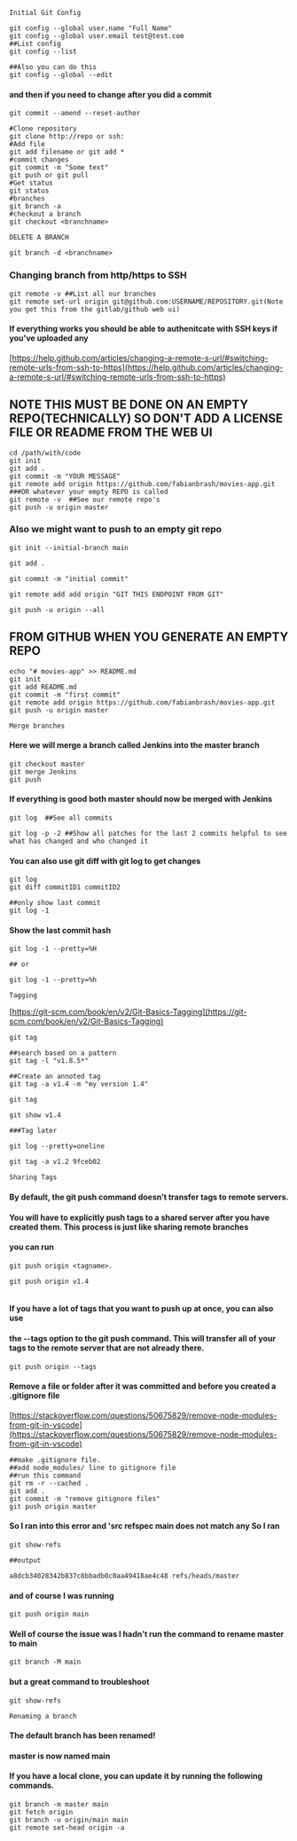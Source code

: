 ```Initial Git Config```

````
git config --global user.name "Full Name"
git config --global user.email test@test.com
##List config
git config --list

##Also you can do this
git config --global --edit
````


#### and then if you need to change after you did a commit

````
git commit --amend --reset-author

#Clone repository
git clone http://repo or ssh:
#Add file
git add filename or git add *
#commit changes
git commit -m "Some text"
git push or git pull
#Get status
git status
#branches
git branch -a
#checkout a branch
git checkout <branchname>
````

```DELETE A BRANCH```

````
git branch -d <branchname>
````

### Changing branch from http/https to SSH

````
git remote -v ##List all our branches
git remote set-url origin git@github.com:USERNAME/REPOSITORY.git(Note you get this from the gitlab/github web ui)
````

#### If everything works you should be able to authenitcate with SSH keys if you've uploaded any

[https://help.github.com/articles/changing-a-remote-s-url/#switching-remote-urls-from-ssh-to-https](https://help.github.com/articles/changing-a-remote-s-url/#switching-remote-urls-from-ssh-to-https)


## NOTE THIS MUST BE DONE ON AN EMPTY REPO(TECHNICALLY) SO DON'T ADD A LICENSE FILE OR README FROM THE WEB UI

````
cd /path/with/code
git init
git add .
git commit -m "YOUR MESSAGE"
git remote add origin https://github.com/fabianbrash/movies-app.git ###OR whatever your empty REPO is called
git remote -v  ##See our remote repo's
git push -u origin master
````

### Also we might want to push to an empty git repo

````
git init --initial-branch main

git add .

git commit -m "initial commit"

git remote add add origin "GIT THIS ENDPOINT FROM GIT"

git push -u origin --all

````


## FROM GITHUB WHEN YOU GENERATE AN EMPTY REPO

````
echo "# movies-app" >> README.md
git init
git add README.md
git commit -m "first commit"
git remote add origin https://github.com/fabianbrash/movies-app.git
git push -u origin master

````

```Merge branches```

#### Here we will merge a branch called Jenkins into the master branch

````
git checkout master
git merge Jenkins
git push
````

#### If everything is good both master should now be merged with Jenkins

````
git log  ##See all commits

git log -p -2 ##Show all patches for the last 2 commits helpful to see what has changed and who changed it
````

#### You can also use git diff with git log to get changes

````
git log 
git diff commitID1 commitID2

##only show last commit
git log -1
````

#### Show the last commit hash

````
git log -1 --pretty=%H

## or

git log -1 --pretty=%h
````

```Tagging```

[https://git-scm.com/book/en/v2/Git-Basics-Tagging](https://git-scm.com/book/en/v2/Git-Basics-Tagging)

````
git tag

##search based on a pattern
git tag -l "v1.8.5*"

##Create an annoted tag
git tag -a v1.4 -m "my version 1.4"

git tag

git show v1.4

###Tag later

git log --pretty=oneline

git tag -a v1.2 9fceb02

````

```Sharing Tags```

#### By default, the git push command doesn’t transfer tags to remote servers. 

#### You will have to explicitly push tags to a shared server after you have created them. This process is just like sharing remote branches

#### you can run 

````
git push origin <tagname>.
````

````
git push origin v1.4
  
````

#### If you have a lot of tags that you want to push up at once, you can also use

#### the --tags option to the git push command. This will transfer all of your tags to the remote server that are not already there.

````
git push origin --tags
````

#### Remove a file or folder after it was committed and before you created a .gitignore file

[https://stackoverflow.com/questions/50675829/remove-node-modules-from-git-in-vscode](https://stackoverflow.com/questions/50675829/remove-node-modules-from-git-in-vscode)

````
##make .gitignore file.
##add node_modules/ line to gitignore file
##run this command 
git rm -r --cached .
git add .
git commit -m "remove gitignore files"
git push origin master
````


#### So I ran into this error and 'src refspec main does not match any So I ran

````
git show-refs

##output 

a8dcb34028342b837c8bbadb0c0aa49418ae4c48 refs/heads/master
````

#### and of course I was running

````
git push origin main
````

#### Well of course the issue was I hadn't run the command to rename master to main

````
git branch -M main
````

#### but a great command to troubleshoot 

````
git show-refs
````


```Renaming a branch```


#### The default branch has been renamed!

#### master is now named main

#### If you have a local clone, you can update it by running the following commands.

````
git branch -m master main
git fetch origin
git branch -u origin/main main
git remote set-head origin -a

````

